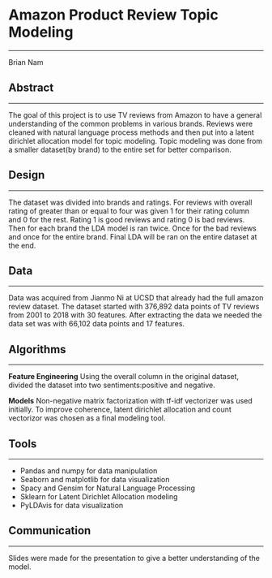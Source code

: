 # Amazon Product Review Topic Modeling

---

Brian Nam

## Abstract

---
The goal of this project is to use TV reviews from Amazon to have a general understanding of the common problems in various brands. Reviews were cleaned with natural language process methods and then put into a latent dirichlet allocation model for topic modeling. Topic modeling was done from a smaller dataset(by brand) to the entire set for better comparison.

## Design

---
The dataset was divided into brands and ratings. For reviews with overall rating of greater than or equal to four was given 1 for their rating column and 0 for the rest. Rating 1 is good reviews and rating 0 is bad reviews. Then for each brand the LDA model is ran twice. Once for the bad reviews and once for the entire brand. Final LDA will be ran on the entire dataset at the end.

## Data

---
Data was acquired from Jianmo Ni at UCSD that already had the full amazon review dataset. The dataset started with 376,892 data points of TV reviews from 2001 to 2018 with 30 features. After extracting the data we needed the data set was with 66,102 data points and 17 features. 


## Algorithms

---
**Feature Engineering**
Using the overall column in the original dataset, divided the dataset into two sentiments:positive and negative.

**Models**
Non-negative matrix factorization with tf-idf vectorizer was used initially. To improve coherence, latent dirichlet allocation and count vectorizor was chosen as a final modeling tool.


## Tools

---

* Pandas and numpy for data manipulation
* Seaborn and matplotlib for data visualization
* Spacy and Gensim for Natural Language Processing
* Sklearn  for Latent Dirichlet Allocation modeling
* PyLDAvis for data visualization

## Communication

---

Slides were made for the presentation to give a better understanding of the model.